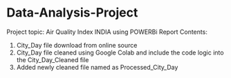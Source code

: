 # Data-Analysis-Project
Project topic: Air Quality Index INDIA using POWERBi Report
Contents: 
1) City_Day file download from online source
2) City_Day file cleaned using Google Colab and include the code logic into the City_Day_Cleaned file
3) Added newly cleaned file named as Processed_City_Day

